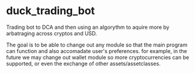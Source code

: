 # duck_trading_bot
Trading bot to DCA and then using an algorythm to aquire more by arbatraging across cryptos and USD.

The goal is to be able to change out any module so that the main program can function and also accomadate user's preferences. for example, in the future we may change out 
wallet module so more cryptocurrencies can be supported, or even the exchange of other assets/assetclasses.



